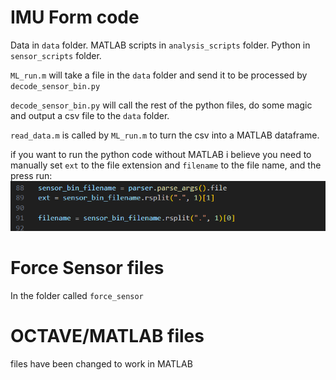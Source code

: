 

# IMU Form code

Data in `data` folder. MATLAB scripts in `analysis_scripts` folder. Python in `sensor_scripts` folder.

`ML_run.m` will take a file in the `data` folder and send it to be processed by `decode_sensor_bin.py`

`decode_sensor_bin.py` will call the rest of the python files, do some magic and output a csv file to the `data` folder.

`read_data.m` is called by `ML_run.m` to turn the csv into a MATLAB dataframe.

if you want to run the python code without MATLAB i believe you need to manually set `ext` to the file extension and `filename` to the file name, and the press run:
![alt text](image.png)

# Force Sensor files

In the folder called `force_sensor`

# OCTAVE/MATLAB files

files have been changed to work in MATLAB